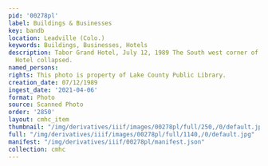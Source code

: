 ```yaml
---
pid: '00278pl'
label: Buildings & Businesses
key: bandb
location: Leadville (Colo.)
keywords: Buildings, Businesses, Hotels
description: Tabor Grand Hotel, July 12, 1989 The South west corner of the Tabor Grand
  Hotel collapsed.
named_persons: 
rights: This photo is property of Lake County Public Library.
creation_date: 07/12/1989
ingest_date: '2021-04-06'
format: Photo
source: Scanned Photo
order: '2850'
layout: cmhc_item
thumbnail: "/img/derivatives/iiif/images/00278pl/full/250,/0/default.jpg"
full: "/img/derivatives/iiif/images/00278pl/full/1140,/0/default.jpg"
manifest: "/img/derivatives/iiif/00278pl/manifest.json"
collection: cmhc
---
```

